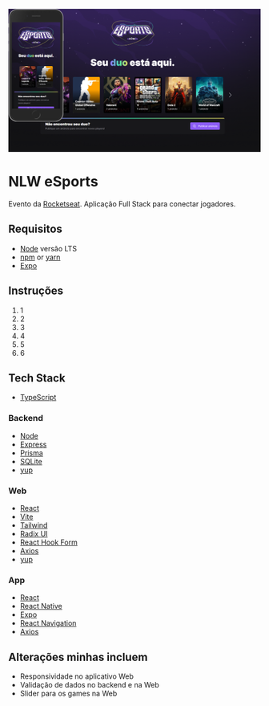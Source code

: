 ![Cover](.github/cover.png)

# NLW eSports

Evento da [Rocketseat](https://www.rocketseat.com.br). Aplicação Full Stack para conectar jogadores.

## Requisitos
- [Node](https://nodejs.org) versão LTS
- [npm](https://www.npmjs.com) or [yarn](https://yarnpkg.com/getting-started/install)
- [Expo](https://docs.expo.dev/get-started/installation)

## Instruções

1. 1
2. 2
3. 3
4. 4
5. 5
6. 6


## Tech Stack

- [TypeScript](https://www.typescriptlang.org)

### Backend

- [Node](https://nodejs.org)
- [Express](https://expressjs.com)
- [Prisma](https://www.prisma.io)
- [SQLite](https://www.sqlite.org/index.html)
- [yup](https://github.com/jquense/yup)

### Web

- [React](https://reactjs.org)
- [Vite](https://vitejs.dev)
- [Tailwind](https://tailwindcss.com)
- [Radix UI](https://www.radix-ui.com)
- [React Hook Form](https://react-hook-form.com)
- [Axios](https://axios-http.com)
- [yup](https://github.com/jquense/yup)

### App

- [React](https://reactjs.org)
- [React Native](https://reactnative.dev)
- [Expo](https://docs.expo.dev/index.html)
- [React Navigation](https://reactnavigation.org)
- [Axios](https://axios-http.com)

## Alterações minhas incluem

- Responsividade no aplicativo Web
- Validação de dados no backend e na Web
- Slider para os games na Web
